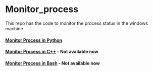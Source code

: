 # Monitor_process
This repo has the code to monitor the process status in the windows machine 


#### [Monitor Process in Python](https://github.com/Bhavesh1303/Monitor_process/blob/main/Python%20Solution/README.md)


#### [Monitor Process in C++](https://github.com/Bhavesh1303/Monitor_process/blob/main/README.md) - Not available now

#### [Monitor Process in Bash](https://github.com/Bhavesh1303/Monitor_process/blob/main/README.md) - Not available now